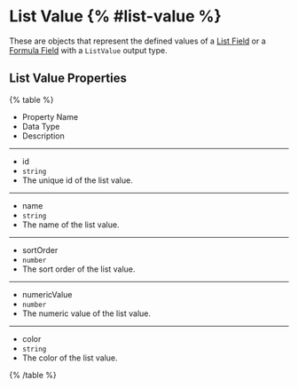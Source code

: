 # List Value {% #list-value %}

These are objects that represent the defined values of a [List Field](#list-field) or a [Formula Field](#formula-field) with a `ListValue` output type.

## List Value Properties

{% table %}

- Property Name
- Data Type
- Description

---

- id
- `string`
- The unique id of the list value.

---

- name
- `string`
- The name of the list value.

---

- sortOrder
- `number`
- The sort order of the list value.

---

- numericValue
- `number`
- The numeric value of the list value.

---

- color
- `string`
- The color of the list value.

{% /table %}
